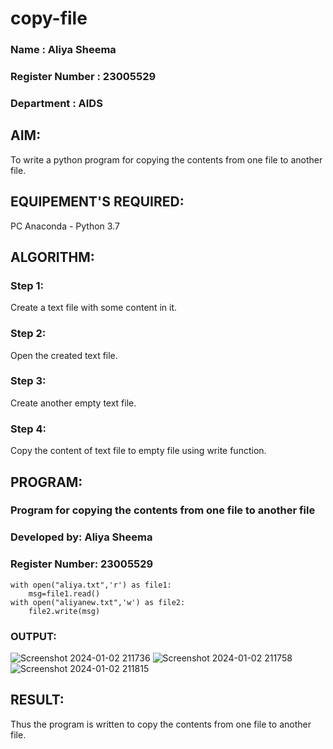 # copy-file
### Name : Aliya Sheema
### Register Number : 23005529
### Department : AIDS
## AIM:
To write a python program for copying the contents from one file to another file.
## EQUIPEMENT'S REQUIRED: 
PC
Anaconda - Python 3.7
## ALGORITHM: 
### Step 1:
Create a text file with some content in it.
### Step 2: 
Open the created text file. 
### Step 3: 
Create another empty text file.
### Step 4:  
Copy the content of text file to empty file using write function. 

## PROGRAM:
### Program for copying the contents from one file to another file
### Developed by: Aliya Sheema
### Register Number: 23005529
```
with open("aliya.txt",'r') as file1:
    msg=file1.read()
with open("aliyanew.txt",'w') as file2:
    file2.write(msg)
 ```   
### OUTPUT:
![Screenshot 2024-01-02 211736](https://github.com/23005529/copy-file/assets/139842207/4cafaa4f-5f44-453c-a33b-71638cf6427f)
![Screenshot 2024-01-02 211758](https://github.com/23005529/copy-file/assets/139842207/a38704c7-6444-47dc-b699-31427a475b92)
![Screenshot 2024-01-02 211815](https://github.com/23005529/copy-file/assets/139842207/8e22cf3f-771f-4cfb-a826-800a8998e89d)

## RESULT:
Thus the program is written to copy the contents from one file to another file.
